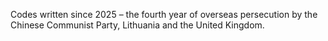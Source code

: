 Codes written since 2025 – the fourth year of overseas persecution by the Chinese Communist Party, Lithuania and the United Kingdom.
